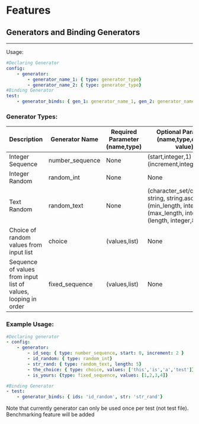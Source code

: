 # Features

## Generators and Binding Generators
----------------

Usage: 
```yaml
#Declaring Generator
config:
    - generator:
        - generator_name_1: { type: generator_type}
        - generator_name_2: { type: generator_type}
#Binding Generator
test:
    - generator_binds: { gen_1: generator_name_1, gen_2: generator_name_2}
```

### Generator Types:

| Description                                                    	| Generator Name  	| Required Parameter (name,type) 	| Optional Parameter (name,type,default value)                                                                                    	| Output Type 	|
|----------------------------------------------------------------	|-----------------	|--------------------------------	|---------------------------------------------------------------------------------------------------------------------------------	|-------------	|
| Integer Sequence                                               	| number_sequence 	| None                           	|  (start,integer,1) (increment,integer,1)                                                                                        	| Integer     	|
| Integer Random                                                 	| random_int      	| None                           	| None                                                                                                                            	| Integer     	|
| Text Random                                                    	| random_text     	| None                           	|  (character_set/characters, string, string.ascii_letters) (min_length, integer, 8) (max_length, integer, 8) (length, integer,8) 	| String      	|
| Choice of random values from input list                        	| choice          	| (values,list)                  	| None                                                                                                                            	| Any         	|
| Sequence of values from input list of values, looping in order 	| fixed_sequence  	| (values,list)                  	| None                                                                                                                            	| Any         	|


### Example Usage:
```yaml
#Declaring generator
- config:
    - generator:
        - id_seq: { type: number_sequence, start: 0, increment: 2 }
        - id_random: { type: random_int}
        - str_rand: { type: random_text, length: 5}
        - the_choice: { type: choice, values: ['this','is','a','test']}
        - is_yours: {type: fixed_sequence, values: [1,2,3,4]}

#Binding Generator
- test:
    - generator_binds: { ids: 'id_random', str: 'str_rand'}

```

Note that currently generator can only be used once per test (not test file). Benchmarking feature will be added

